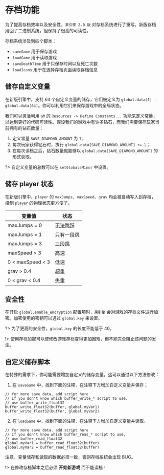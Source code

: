 # 存档功能

为了提高存档效率以及安全性，`果引擎 2.0 版` 对存档系统进行了重写。新版存档用回了二进制系统，但保持了很高的可读性。

存档系统涉及到四个脚本：

* `saveGame` 用于保存游戏
* `loadGame` 用于读取游戏
* `saveDeathTime` 用于只保存时间以及死亡次数
* `loadIcons` 用于在选择存档页面读取存档信息

## 储存自定义变量

在新版引擎中，支持 64 个自定义变量的储存，它们被定义为 `global.data[1] - global.data[64]`。你可以利用它们来保存游戏中的全局状态。

我们可以灵活利用 `GM` 的 `Resources -> Define Constants...` 功能来定义常量，以达到更好的代码可读性。假设我们的游戏中有许多钻石，而我们需要保存玩家当前拥有的钻石数量：

1.  定义常量 `SAVE_DIAMOND_AMOUNT` 为 1；
2.  每次玩家获得钻石时，执行 `global.data[SAVE_DIAMOND_AMOUNT] += 1`；
3.  在每次读档之后，钻石数量就能够以 `global.data[SAVE_DIAMOND_AMOUNT]` 的形式获取。

?> 自定义变量的总数可以在 `setGlobalsMinor` 中设置。

## 储存 player 状态

在新版引擎中，`player` 的 `maxJumps`、`maxSpeed`、`grav` 均会被自动写入到存档，控制 `player` 的物理状态更方便了。

| 变量值           | 状态       |
| ---------------- | ---------- |
| maxJumps = 0     | 无法跳跃   |
| maxJumps = 1     | 只有一段跳 |
| maxJumps = 3     | 三段跳     |
| maxSpeed > 3     | 高速       |
| 0 < maxSpeed < 3 | 低速       |
| grav > 0.4       | 超重       |
| 0 < grav < 0.4   | 失重       |

## 安全性

在开启 `global.enable_encryption` 配置项时，`果引擎` 会对游戏的存档文件进行加密。加密使用的密钥可以通过 `global.key` 来设置。

?> 为了更高的安全性，`global.key` 的长度不能低于 40。

!> 使用存档加密可以使修改游戏存档变得更加困难，但不能完全阻止该问题的发生。

## 自定义储存脚本

在特殊的需求下，你可能需要增加自定义的储存变量。这可以通过以下方法修改：

1.  在 `saveGame` 中，找到下面的注释，在注释下方增加自定义变量并保存；

```gml
// for more save data, add script here
// If you don't know which buffer_write_* script to use,
// use buffer_write_float32
buffer_write_float32(buffer, global.myVar1)
buffer_write_float32(buffer, global.myVar2)
```

2.  在 `loadGame` 中，找到下面的注释，在注释下方增加自定义变量并读取。

```gml
// for more save data, add script here
// If you don't know which buffer_read_* script to use,
// use buffer_read_float32
global.myVar1 = buffer_read_float32(buffer)
global.myVar2 = buffer_read_float32(buffer)
```

注意，变量储存和读取的数据必须一致，否则存档系统会出现 BUG。

!> 在修改存档脚本之后必须 **开始新游戏** 而不能读档！
